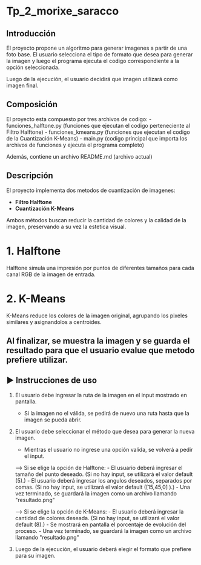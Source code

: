 # Tp_2_morixe_saracco

## Introducción
El proyecto propone un algoritmo para generar imagenes a partir de una foto base. El usuario selecciona el tipo de formato que desea para generar la imagen y luego el programa ejecuta el codigo correspondiente a la opción seleccionada.

Luego de la ejecución, el usuario decidirá que imagen utilizará como imagen final.


## Composición
El proyecto esta compuesto por tres archivos de codigo:
    - funciones_halftone.py (funciones que ejecutan el codigo perteneciente al Filtro Halftone)
    - funciones_kmeans.py (funciones que ejecutan el codigo de la Cuantización K-Means)
    - main.py (codigo principal que importa los archivos de funciones y ejecuta el programa completo)

Además, contiene un archivo README.md (archivo actual)


## Descripción
El proyecto implementa dos metodos de cuantización de imagenes: 

- **Filtro Halftone**
- **Cuantización K-Means**

Ambos métodos buscan reducir la cantidad de colores y la calidad de la imagen, preservando a su vez la estetica visual.

# 1. Halftone
Halftone simula una impresión por puntos de diferentes tamaños para cada canal RGB de la imagen de entrada.

# 2. K-Means
K-Means reduce los colores de la imagen original, agrupando los pixeles similares y asignandolos a centroides.


Al finalizar, se muestra la imagen y se guarda el resultado para que el usuario evalue que metodo prefiere utilizar.
---


## ▶️ Instrucciones de uso

1. El usuario debe ingresar la ruta de la imagen en el input mostrado en pantalla.
    - Si la imagen no el válida, se pedirá de nuevo una ruta hasta que la imagen se pueda abrir.

2. El usuario debe seleccionar el método que desea para generar la nueva imagen.
    -  Mientras el usuario no ingrese una opción valida, se volverá a pedir el input.

    --> Si se elige la opción de Halftone:
        - El usuario deberá ingresar el tamaño del punto deseado. (Si no hay input, se utilizará el valor default (5).)
        - El usuario deberá ingresar los angulos deseados, separados por comas. (Si no hay input, se utilizará el valor default ([15,45,0] ).)
        - Una vez terminado, se guardará la imagen como un archivo llamando "resultado.png"


    --> Si se elige la opción de K-Means:
        - El usuario deberá ingresar la cantidad de colores deseada. (Si no hay input, se utilizará el valor default (8).)
        - Se mostrará en pantalla el porcentaje de evolución del proceso.
        - Una vez terminado, se guardará la imagen como un archivo llamando "resultado.png"

3. Luego de la ejecución, el usuario deberá elegir el formato que prefiere para su imagen.


